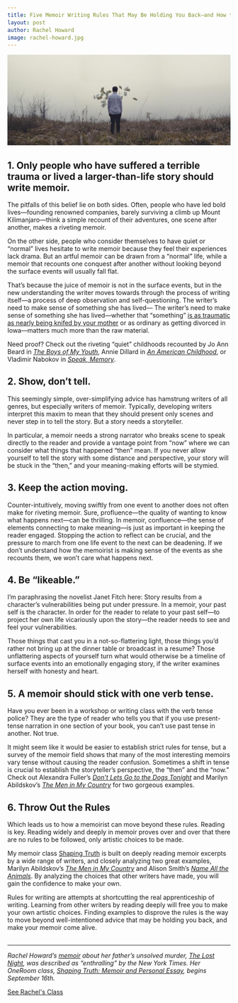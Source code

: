```yaml
---
title: Five Memoir Writing Rules That May Be Holding You Back—and How to Move Beyond Them
layout: post
author: Rachel Howard
image: rachel-howard.jpg
---
```

![Picture of flying papers](/img/flying_paper.jpg)

## 1. Only people who have suffered a terrible trauma or lived a larger-than-life story should write memoir. 

The pitfalls of this belief lie on both sides. Often, people who have led bold lives—founding renowned companies, barely surviving a climb up Mount Kilimanjaro—think a simple recount of their adventures, one scene after another, makes a riveting memoir.


On the other side, people who consider themselves to have quiet or “normal” lives hesitate to write memoir because they feel their experiences lack drama. But an artful memoir can be drawn from a “normal” life, while a memoir that recounts one conquest after another without looking beyond the surface events will usually fall flat.


That’s because the juice of memoir is not in the surface events, but in the new understanding the writer moves towards through the process of writing itself—a process of deep observation and self-questioning. The writer’s need to make sense of something she has lived— The writer’s need to make sense of something she has lived—whether that “something” [is as traumatic as nearly being knifed by your mother](http://www.powells.com/biblio/17-9780140179835-106) or as ordinary as getting divorced in Iowa—matters much more than the raw material.


Need proof? Check out the riveting “quiet” childhoods recounted by Jo Ann Beard in [_The Boys of My Youth_](http://www.powells.com/biblio/1-9780316085250-12), Annie Dillard in [_An American Childhood_](http://www.powells.com/biblio/7-9780060915186-5), or Vladimir Nabokov in [_Speak, Memory_](http://www.powells.com/biblio/74-9780679723394-0).


## 2. Show, don’t tell.

This seemingly simple, over-simplifying advice has hamstrung writers of all genres, but especially writers of memoir. Typically, developing writers interpret this maxim to mean that they should present only scenes and never step in to tell the story. But a story needs a storyteller.


In particular, a memoir needs a strong narrator who breaks scene to speak directly to the reader and provide a vantage point from “now” where we can consider what things that happened “then” mean. If you never allow yourself to tell the story with some distance and perspective, your story will be stuck in the “then,” and your meaning-making efforts will be stymied. 

## 3. Keep the action moving.

Counter-intuitively, moving swiftly from one event to another does not often make for riveting memoir. Sure, profluence—the quality of wanting to know what happens next—can be thrilling. In memoir, confluence—the sense of elements connecting to make meaning—is just as important in keeping the reader engaged. Stopping the action to reflect can be crucial, and the pressure to march from one life event to the next can be deadening. If we don’t understand how the memoirist is making sense of the events as she recounts them, we won’t care what happens next.

## 4. Be “likeable.” 

I’m paraphrasing the novelist Janet Fitch here: Story results from a character’s vulnerabilities being put under pressure. In a memoir, your past self is the character. In order for the reader to relate to your past self—to project her own life vicariously upon the story—the reader needs to see and feel your vulnerabilities.


Those things that cast you in a not-so-flattering light, those things you’d rather not bring up at the dinner table or broadcast in a resume? Those unflattering aspects of yourself turn what would otherwise be a timeline of surface events into an emotionally engaging story, if the writer examines herself with honesty and heart.

## 5. A memoir should stick with one verb tense. 

Have you ever been in a workshop or writing class with the verb tense police? They are the type of reader who tells you that if you use present-tense narration in one section of your book, you can’t use past tense in another. Not true.


It might seem like it would be easier to establish strict rules for tense, but a survey of the memoir field shows that many of the most interesting memoirs vary tense without causing the reader confusion. Sometimes a shift in tense is crucial to establish the storyteller’s perspective, the “then” and the “now.” Check out Alexandra Fuller’s [_Don’t Lets Go to the Dogs Tonight_](http://www.powells.com/biblio/7-9780375758997-4) and Marilyn Abildskov’s [_The Men in My Country_](http://www.powells.com/biblio/1-9780877459040-6) for two gorgeous examples.


## 6. Throw Out the Rules

Which leads us to how a memoirist can move beyond these rules. Reading is key. Reading widely and deeply in memoir proves over and over that there are no rules to be followed, only artistic choices to be made.


My memoir class [Shaping Truth](https://app.joinoneroom.com/course/shaping-truth-memoir-and-personal-essay/) is built on deeply reading memoir excerpts by a wide range of writers, and closely analyzing two great examples, Marilyn Abildskov’s [_The Men in My Country_](http://www.powells.com/biblio/1-9780877459040-6) and Alison Smith’s [_Name All the Animals_](http://www.powells.com/biblio/1-9780743255233-12). By analyzing the choices that other writers have made, you will gain the confidence to make your own.


Rules for writing are attempts at shortcutting the real apprenticeship of writing. Learning from other writers by reading deeply will free you to make your own artistic choices. Finding examples to disprove the rules is the way to move beyond well-intentioned advice that may be holding you back, and make your memoir come alive.
<br>
<br>

---


_Rachel Howard’s_ [_memoir_](https://app.joinoneroom.com/teacher/rachel-howard/) _about her father’s unsolved murder, [The Lost Night](http://rachelhoward.com/the-lost-night-a-memoir/), was described as “enthralling” by the New York Times. Her OneRoom class,_ [_Shaping Truth: Memoir and Personal Essay_](https://app.joinoneroom.com/course/shaping-truth-memoir-and-personal-essay/)_, begins September 16th._

<div class="tc pam">
      <a class="btn btn--blue pal br3" href="https://app.joinoneroom.com/course/shaping-truth-memoir-and-personal-essay/">See Rachel's Class</a>
    </div>